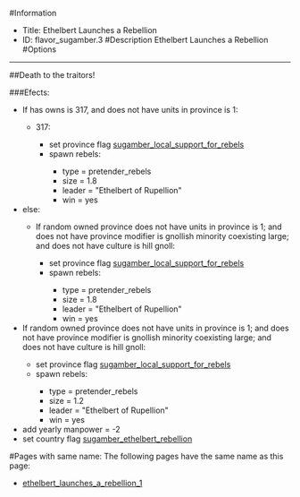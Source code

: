 #Information
 - Title: Ethelbert Launches a Rebellion
 - ID: flavor_sugamber.3
#Description
Ethelbert Launches a Rebellion
#Options

___
##Death to the traitors!

###Efects:<ul><li>If has owns is 317, and  does not have units in province is 1:</li><ul><li>317:</li><ul><li>set province flag [sugamber_local_support_for_rebels](../flags/sugamber_local_support_for_rebels.md)</li><li>spawn rebels:</li><ul><li>type = pretender_rebels</li><li>size = 1.8</li><li>leader = "Ethelbert of Rupellion"</li><li>win = yes</li></ul></ul></ul><li>else:</li><ul><li>If random owned province does not have units in province is 1; and does not have province modifier is gnollish minority coexisting large; and does not have culture is hill gnoll:</li><ul><li>set province flag [sugamber_local_support_for_rebels](../flags/sugamber_local_support_for_rebels.md)</li><li>spawn rebels:</li><ul><li>type = pretender_rebels</li><li>size = 1.8</li><li>leader = "Ethelbert of Rupellion"</li><li>win = yes</li></ul></ul></ul><li>If random owned province does not have units in province is 1; and does not have province modifier is gnollish minority coexisting large; and does not have culture is hill gnoll:</li><ul><li>set province flag [sugamber_local_support_for_rebels](../flags/sugamber_local_support_for_rebels.md)</li><li>spawn rebels:</li><ul><li>type = pretender_rebels</li><li>size = 1.2</li><li>leader = "Ethelbert of Rupellion"</li><li>win = yes</li></ul></ul><li>add yearly manpower = -2</li><li>set country flag [sugamber_ethelbert_rebellion](../flags/sugamber_ethelbert_rebellion.md)</li></ul>


#Pages with same name:
The following pages have the same name as this page:
 - [ethelbert_launches_a_rebellion_1](ethelbert_launches_a_rebellion_1.md)
